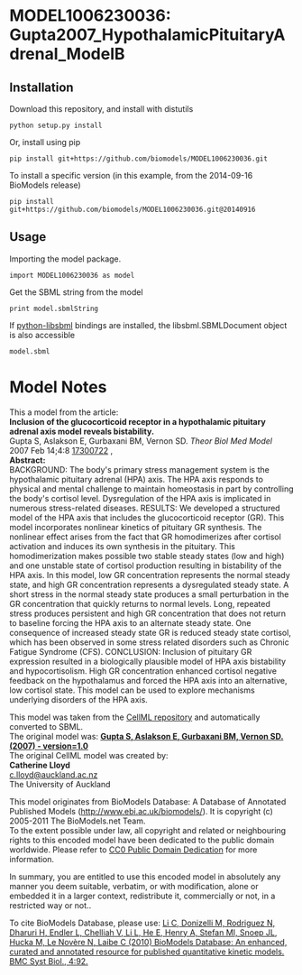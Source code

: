 # MODEL1006230036: Gupta2007_HypothalamicPituitaryAdrenal_ModelB

## Installation

Download this repository, and install with distutils

`python setup.py install`

Or, install using pip

`pip install git+https://github.com/biomodels/MODEL1006230036.git`

To install a specific version (in this example, from the 2014-09-16 BioModels release)

`pip install git+https://github.com/biomodels/MODEL1006230036.git@20140916`

## Usage

Importing the model package.

`import MODEL1006230036 as model`

Get the SBML string from the model

`print model.sbmlString`

If [python-libsbml](https://pypi.python.org/pypi/python-libsbml) bindings are
installed, the libsbml.SBMLDocument object is also accessible

`model.sbml`


# Model Notes


This a model from the article:  
**Inclusion of the glucocorticoid receptor in a hypothalamic pituitary adrenal axis model reveals bistability.**   
Gupta S, Aslakson E, Gurbaxani BM, Vernon SD. _Theor Biol Med Model_ 2007 Feb
14;4:8 [17300722](http://www.ncbi.nlm.nih.gov/pubmed/17300722) ,  
**Abstract:**   
BACKGROUND: The body's primary stress management system is the hypothalamic
pituitary adrenal (HPA) axis. The HPA axis responds to physical and mental
challenge to maintain homeostasis in part by controlling the body's cortisol
level. Dysregulation of the HPA axis is implicated in numerous stress-related
diseases. RESULTS: We developed a structured model of the HPA axis that
includes the glucocorticoid receptor (GR). This model incorporates nonlinear
kinetics of pituitary GR synthesis. The nonlinear effect arises from the fact
that GR homodimerizes after cortisol activation and induces its own synthesis
in the pituitary. This homodimerization makes possible two stable steady
states (low and high) and one unstable state of cortisol production resulting
in bistability of the HPA axis. In this model, low GR concentration represents
the normal steady state, and high GR concentration represents a dysregulated
steady state. A short stress in the normal steady state produces a small
perturbation in the GR concentration that quickly returns to normal levels.
Long, repeated stress produces persistent and high GR concentration that does
not return to baseline forcing the HPA axis to an alternate steady state. One
consequence of increased steady state GR is reduced steady state cortisol,
which has been observed in some stress related disorders such as Chronic
Fatigue Syndrome (CFS). CONCLUSION: Inclusion of pituitary GR expression
resulted in a biologically plausible model of HPA axis bistability and
hypocortisolism. High GR concentration enhanced cortisol negative feedback on
the hypothalamus and forced the HPA axis into an alternative, low cortisol
state. This model can be used to explore mechanisms underlying disorders of
the HPA axis.

This model was taken from the [CellML
repository](http://www.cellml.org/models) and automatically converted to SBML.  
The original model was: [ **Gupta S, Aslakson E, Gurbaxani BM, Vernon SD.
(2007) - version=1.0**
](http://models.cellml.org/exposure/439daf2bc3bfca6893349b820c5d85d3)  
The original CellML model was created by:  
**Catherine Lloyd**   
c.lloyd@auckland.ac.nz  
The University of Auckland  

This model originates from BioModels Database: A Database of Annotated
Published Models (http://www.ebi.ac.uk/biomodels/). It is copyright (c)
2005-2011 The BioModels.net Team.  
To the extent possible under law, all copyright and related or neighbouring
rights to this encoded model have been dedicated to the public domain
worldwide. Please refer to [CC0 Public Domain
Dedication](http://creativecommons.org/publicdomain/zero/1.0/) for more
information.

In summary, you are entitled to use this encoded model in absolutely any
manner you deem suitable, verbatim, or with modification, alone or embedded it
in a larger context, redistribute it, commercially or not, in a restricted way
or not..  
  
To cite BioModels Database, please use: [Li C, Donizelli M, Rodriguez N,
Dharuri H, Endler L, Chelliah V, Li L, He E, Henry A, Stefan MI, Snoep JL,
Hucka M, Le Novère N, Laibe C (2010) BioModels Database: An enhanced, curated
and annotated resource for published quantitative kinetic models. BMC Syst
Biol., 4:92.](http://www.ncbi.nlm.nih.gov/pubmed/20587024)


